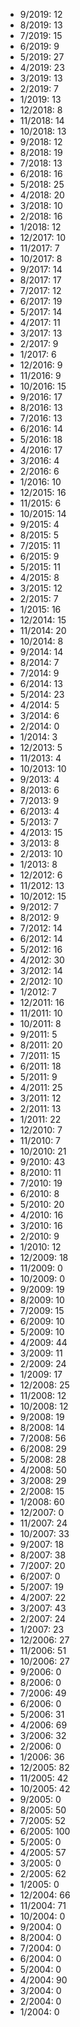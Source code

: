*  9/2019: 12
*  8/2019: 13
*  7/2019: 15
*  6/2019: 9
*  5/2019: 27
*  4/2019: 23
*  3/2019: 13
*  2/2019: 7
*  1/2019: 13
*  12/2018: 8
*  11/2018: 14
*  10/2018: 13
*  9/2018: 12
*  8/2018: 19
*  7/2018: 13
*  6/2018: 16
*  5/2018: 25
*  4/2018: 20
*  3/2018: 10
*  2/2018: 16
*  1/2018: 12
*  12/2017: 10
*  11/2017: 7
*  10/2017: 8
*  9/2017: 14
*  8/2017: 17
*  7/2017: 12
*  6/2017: 19
*  5/2017: 14
*  4/2017: 11
*  3/2017: 13
*  2/2017: 9
*  1/2017: 6
*  12/2016: 9
*  11/2016: 9
*  10/2016: 15
*  9/2016: 17
*  8/2016: 13
*  7/2016: 13
*  6/2016: 14
*  5/2016: 18
*  4/2016: 17
*  3/2016: 4
*  2/2016: 6
*  1/2016: 10
*  12/2015: 16
*  11/2015: 6
*  10/2015: 14
*  9/2015: 4
*  8/2015: 5
*  7/2015: 11
*  6/2015: 9
*  5/2015: 11
*  4/2015: 8
*  3/2015: 12
*  2/2015: 7
*  1/2015: 16
*  12/2014: 15
*  11/2014: 20
*  10/2014: 8
*  9/2014: 14
*  8/2014: 7
*  7/2014: 9
*  6/2014: 13
*  5/2014: 23
*  4/2014: 5
*  3/2014: 6
*  2/2014: 0
*  1/2014: 3
*  12/2013: 5
*  11/2013: 4
*  10/2013: 10
*  9/2013: 4
*  8/2013: 6
*  7/2013: 9
*  6/2013: 4
*  5/2013: 7
*  4/2013: 15
*  3/2013: 8
*  2/2013: 10
*  1/2013: 8
*  12/2012: 6
*  11/2012: 13
*  10/2012: 15
*  9/2012: 7
*  8/2012: 9
*  7/2012: 14
*  6/2012: 14
*  5/2012: 16
*  4/2012: 30
*  3/2012: 14
*  2/2012: 10
*  1/2012: 7
*  12/2011: 16
*  11/2011: 10
*  10/2011: 8
*  9/2011: 5
*  8/2011: 20
*  7/2011: 15
*  6/2011: 18
*  5/2011: 9
*  4/2011: 25
*  3/2011: 12
*  2/2011: 13
*  1/2011: 22
*  12/2010: 7
*  11/2010: 7
*  10/2010: 21
*  9/2010: 43
*  8/2010: 11
*  7/2010: 19
*  6/2010: 8
*  5/2010: 20
*  4/2010: 16
*  3/2010: 16
*  2/2010: 9
*  1/2010: 12
*  12/2009: 18
*  11/2009: 0
*  10/2009: 0
*  9/2009: 19
*  8/2009: 10
*  7/2009: 15
*  6/2009: 10
*  5/2009: 10
*  4/2009: 44
*  3/2009: 11
*  2/2009: 24
*  1/2009: 17
*  12/2008: 25
*  11/2008: 12
*  10/2008: 12
*  9/2008: 19
*  8/2008: 14
*  7/2008: 56
*  6/2008: 29
*  5/2008: 28
*  4/2008: 50
*  3/2008: 29
*  2/2008: 15
*  1/2008: 60
*  12/2007: 0
*  11/2007: 24
*  10/2007: 33
*  9/2007: 18
*  8/2007: 38
*  7/2007: 20
*  6/2007: 0
*  5/2007: 19
*  4/2007: 22
*  3/2007: 43
*  2/2007: 24
*  1/2007: 23
*  12/2006: 27
*  11/2006: 51
*  10/2006: 27
*  9/2006: 0
*  8/2006: 0
*  7/2006: 49
*  6/2006: 0
*  5/2006: 31
*  4/2006: 69
*  3/2006: 32
*  2/2006: 0
*  1/2006: 36
*  12/2005: 82
*  11/2005: 42
*  10/2005: 42
*  9/2005: 0
*  8/2005: 50
*  7/2005: 52
*  6/2005: 100
*  5/2005: 0
*  4/2005: 57
*  3/2005: 0
*  2/2005: 62
*  1/2005: 0
*  12/2004: 66
*  11/2004: 71
*  10/2004: 0
*  9/2004: 0
*  8/2004: 0
*  7/2004: 0
*  6/2004: 0
*  5/2004: 0
*  4/2004: 90
*  3/2004: 0
*  2/2004: 0
*  1/2004: 0